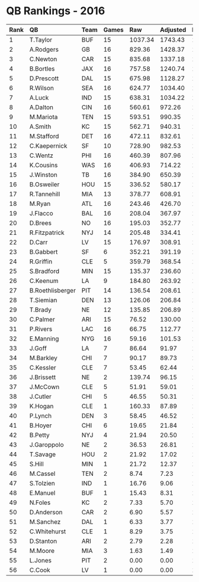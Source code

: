 # QB Rankings - 2016

| Rank | QB               | Team | Games | Raw     | Adjusted | Difficulty | Avg/Game | Normalized |
| :----| :----------------| :----| :-----| :-------| :--------| :----------| :--------| :----------|
| 1    | T.Taylor         | BUF  | 15    | 1037.34 | 1743.43  | 1.000      | 116.23   | 101.67     |
| 2    | A.Rodgers        | GB   | 16    | 829.36  | 1428.37  | 1.000      | 89.27    | 91.16      |
| 3    | C.Newton         | CAR  | 15    | 835.68  | 1337.18  | 1.000      | 89.15    | 86.30      |
| 4    | B.Bortles        | JAX  | 16    | 757.58  | 1240.74  | 1.000      | 77.55    | 83.88      |
| 5    | D.Prescott       | DAL  | 15    | 675.98  | 1128.27  | 1.000      | 75.22    | 78.39      |
| 6    | R.Wilson         | SEA  | 16    | 624.77  | 1034.40  | 1.000      | 64.65    | 75.86      |
| 7    | A.Luck           | IND  | 15    | 638.31  | 1034.22  | 1.000      | 68.95    | 74.83      |
| 8    | A.Dalton         | CIN  | 16    | 560.61  | 972.26   | 1.000      | 60.77    | 73.45      |
| 9    | M.Mariota        | TEN  | 15    | 593.51  | 990.35   | 1.000      | 66.02    | 73.17      |
| 10   | A.Smith          | KC   | 15    | 562.71  | 940.31   | 1.000      | 62.69    | 71.28      |
| 11   | M.Stafford       | DET  | 16    | 472.11  | 832.61   | 1.000      | 52.04    | 68.03      |
| 12   | C.Kaepernick     | SF   | 10    | 728.90  | 982.53   | 1.000      | 98.25    | 67.31      |
| 13   | C.Wentz          | PHI  | 16    | 460.39  | 807.96   | 1.000      | 50.50    | 67.07      |
| 14   | K.Cousins        | WAS  | 16    | 406.93  | 714.22   | 1.000      | 44.64    | 63.43      |
| 15   | J.Winston        | TB   | 16    | 384.90  | 650.39   | 1.000      | 40.65    | 60.95      |
| 16   | B.Osweiler       | HOU  | 15    | 336.52  | 580.17   | 1.000      | 38.68    | 57.65      |
| 17   | R.Tannehill      | MIA  | 13    | 378.77  | 608.91   | 1.000      | 46.84    | 57.45      |
| 18   | M.Ryan           | ATL  | 16    | 243.46  | 426.70   | 1.000      | 26.67    | 52.26      |
| 19   | J.Flacco         | BAL  | 16    | 208.04  | 367.97   | 1.000      | 23.00    | 49.98      |
| 20   | D.Brees          | NO   | 16    | 195.03  | 352.77   | 1.000      | 22.05    | 49.39      |
| 21   | R.Fitzpatrick    | NYJ  | 14    | 205.48  | 334.41   | 1.000      | 23.89    | 48.00      |
| 22   | D.Carr           | LV   | 15    | 176.97  | 308.91   | 1.000      | 20.59    | 47.38      |
| 23   | B.Gabbert        | SF   | 6     | 352.21  | 391.19   | 1.000      | 65.20    | 45.95      |
| 24   | R.Griffin        | CLE  | 5     | 359.79  | 368.54   | 1.000      | 73.71    | 44.68      |
| 25   | S.Bradford       | MIN  | 15    | 135.37  | 236.60   | 1.000      | 15.77    | 44.65      |
| 26   | C.Keenum         | LA   | 9     | 184.80  | 263.92   | 1.000      | 29.32    | 43.83      |
| 27   | B.Roethlisberger | PIT  | 14    | 136.54  | 208.61   | 1.000      | 14.90    | 43.37      |
| 28   | T.Siemian        | DEN  | 13    | 126.06  | 206.84   | 1.000      | 15.91    | 43.08      |
| 29   | T.Brady          | NE   | 12    | 135.85  | 206.89   | 1.000      | 17.24    | 42.85      |
| 30   | C.Palmer         | ARI  | 15    | 76.52   | 130.00   | 1.000      | 8.67     | 40.61      |
| 31   | P.Rivers         | LAC  | 16    | 66.75   | 112.77   | 1.000      | 7.05     | 40.07      |
| 32   | E.Manning        | NYG  | 16    | 59.16   | 101.53   | 1.000      | 6.35     | 39.63      |
| 33   | J.Goff           | LA   | 7     | 86.64   | 91.97    | 1.000      | 13.14    | 38.26      |
| 34   | M.Barkley        | CHI  | 7     | 90.17   | 89.73    | 1.000      | 12.82    | 38.19      |
| 35   | C.Kessler        | CLE  | 7     | 53.45   | 62.44    | 1.000      | 8.92     | 37.43      |
| 36   | J.Brissett       | NE   | 2     | 139.74  | 96.15    | 1.000      | 48.07    | 37.32      |
| 37   | J.McCown         | CLE  | 5     | 51.91   | 59.01    | 1.000      | 11.80    | 37.13      |
| 38   | J.Cutler         | CHI  | 5     | 46.55   | 50.31    | 1.000      | 10.06    | 36.92      |
| 39   | K.Hogan          | CLE  | 1     | 160.33  | 87.89    | 1.000      | 87.89    | 36.82      |
| 40   | P.Lynch          | DEN  | 3     | 58.45   | 46.52    | 1.000      | 15.51    | 36.62      |
| 41   | B.Hoyer          | CHI  | 6     | 19.65   | 21.84    | 1.000      | 3.64     | 36.26      |
| 42   | B.Petty          | NYJ  | 4     | 21.94   | 20.50    | 1.000      | 5.12     | 36.15      |
| 43   | J.Garoppolo      | NE   | 2     | 36.53   | 26.81    | 1.000      | 13.40    | 36.14      |
| 44   | T.Savage         | HOU  | 2     | 21.92   | 17.02    | 1.000      | 8.51     | 35.98      |
| 45   | S.Hill           | MIN  | 1     | 21.72   | 12.37    | 1.000      | 12.37    | 35.85      |
| 46   | M.Cassel         | TEN  | 2     | 8.74    | 7.23     | 1.000      | 3.61     | 35.81      |
| 47   | S.Tolzien        | IND  | 1     | 16.76   | 9.06     | 1.000      | 9.06     | 35.81      |
| 48   | E.Manuel         | BUF  | 1     | 15.43   | 8.31     | 1.000      | 8.31     | 35.80      |
| 49   | N.Foles          | KC   | 2     | 7.33    | 5.70     | 1.000      | 2.85     | 35.79      |
| 50   | D.Anderson       | CAR  | 2     | 6.90    | 5.57     | 1.000      | 2.78     | 35.78      |
| 51   | M.Sanchez        | DAL  | 1     | 6.33    | 3.77     | 1.000      | 3.77     | 35.74      |
| 52   | C.Whitehurst     | CLE  | 1     | 8.29    | 3.75     | 1.000      | 3.75     | 35.74      |
| 53   | D.Stanton        | ARI  | 2     | 2.79    | 2.28     | 1.000      | 1.14     | 35.73      |
| 54   | M.Moore          | MIA  | 3     | 1.63    | 1.49     | 1.000      | 0.50     | 35.72      |
| 55   | L.Jones          | PIT  | 2     | 0.00    | 0.00     | 1.000      | 0.00     | 35.69      |
| 56   | C.Cook           | LV   | 1     | 0.00    | 0.00     | 1.000      | 0.00     | 35.69      |

